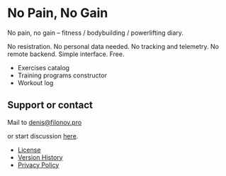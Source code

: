 # No Pain, No Gain

No pain, no gain – fitness / bodybuilding / powerlifting diary.

No resistration. No personal data needed. No tracking and telemetry. No remote backend. Simple interface. Free.

- Exercises catalog
- Training programs constructor
- Workout log

## Support or contact

Mail to [denis@filonov.pro](mailto://denis@filonov.pro)

or start discussion [here](https://github.com/filonov/npng-site/discussions).

- [License](LICENSE.md)
- [Version History](CHANGELOG.md) 
- [Privacy Policy](PRIVACY.md)